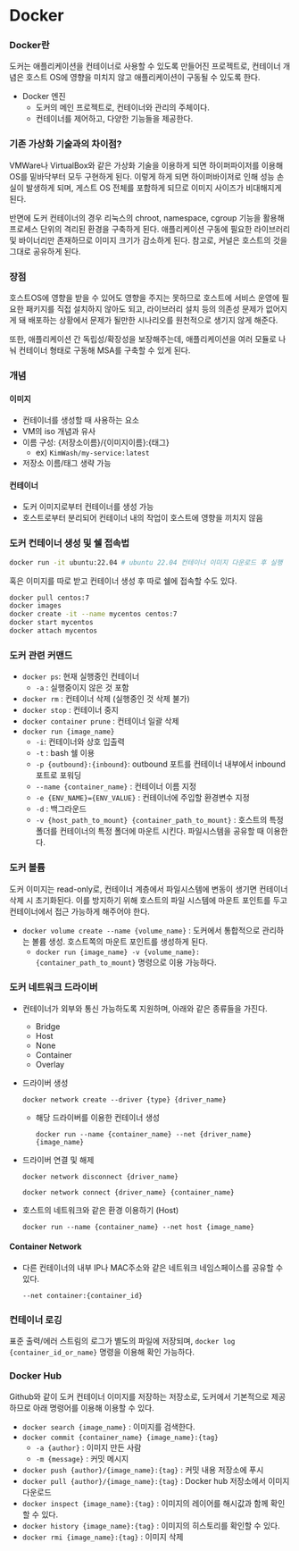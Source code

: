 # Docker

### Docker란

도커는 애플리케이션을 컨테이너로 사용할 수 있도록 만들어진 프로젝트로, 컨테이너 개념은 호스트 OS에 영향을 미치지 않고 애플리케이션이 구동될 수 있도록 한다.

* Docker 엔진
  * 도커의 메인 프로젝트로, 컨테이너와 관리의 주체이다.
  * 컨테이너를 제어하고, 다양한 기능들을 제공한다.

### 기존 가상화 기술과의 차이점?

VMWare나 VirtualBox와 같은 가상화 기술을 이용하게 되면 하이퍼파이저를 이용해  OS를  밑바닥부터 모두 구현하게 된다. 이렇게 하게 되면 하이퍼바이저로 인해 성능 손실이 발생하게 되며, 게스트 OS 전체를 포함하게 되므로 이미지 사이즈가 비대해지게 된다.

반면에 도커 컨테이너의 경우 리눅스의 chroot, namespace, cgroup 기능을 활용해 프로세스 단위의 격리된 환경을 구축하게 된다. 애플리케이션 구동에 필요한 라이브러리 및 바이너리만 존재하므로 이미지 크기가 감소하게 된다. 참고로, 커널은 호스트의 것을 그대로 공유하게 된다.

### 장점

호스트OS에 영향을 받을 수 있어도 영향을 주지는 못하므로 호스트에 서비스 운영에 필요한 패키지를 직접 설치하지 않아도 되고, 라이브러리 설치 등의 의존성 문제가 없어지게 돼 배포하는 상황에서 문제가 될만한 시나리오를 원천적으로 생기지 않게 해준다.

또한, 애플리케이션 간 독립성/확장성을 보장해주는데, 애플리케이션을 여러 모듈로 나눠 컨테이너 형태로 구동해 MSA를 구축할 수 있게 된다.

### 개념

#### 이미지

* 컨테이너를 생성할 때 사용하는 요소
* VM의 iso 개념과 유사
* 이름 구성: {저장소이름}/{이미지이름}:{태그}
  * ex) `KimWash/my-service:latest`
* 저장소 이름/태그 생략 가능

#### 컨테이너

* 도커 이미지로부터 컨테이너를 생성 가능
* 호스트로부터 분리되어 컨테이너 내의 작업이 호스트에 영향을 끼치지 않음

### 도커 컨테이너 생성 및 쉘 접속법

```bash
docker run -it ubuntu:22.04 # ubuntu 22.04 컨테이너 이미지 다운로드 후 실행
```

혹은 이미지를 따로 받고 컨테이너 생성 후 따로 쉘에 접속할 수도 있다.

```bash
docker pull centos:7
docker images
docker create -it --name mycentos centos:7
docker start mycentos
docker attach mycentos
```

### 도커 관련 커맨드

* `docker ps`: 현재 실행중인 컨테이너
  * `-a` : 실행중이지 않은 것 포함
* `docker rm` : 컨테이너 삭제 (실행중인 것 삭제 불가)
* `docker stop` : 컨테이너 중지
* `docker container prune` : 컨테이너 일괄 삭제
* `docker run {image_name}`
  * `-i`:  컨테이너와 상호 입출력
  * `-t` : bash 쉘 이용&#x20;
  * `-p {outbound}:{inbound}`: outbound 포트를 컨테이너 내부에서 inbound 포트로 포워딩
  * `--name {container_name}` : 컨테이너 이름 지정
  * `-e {ENV_NAME}={ENV_VALUE}` : 컨테이너에 주입할 환경변수 지정&#x20;
  * `-d` : 백그라운드
  * `-v {host_path_to_mount} {container_path_to_mount}` : 호스트의 특정 폴더를 컨테이너의 특정 폴더에 마운트 시킨다. 파일시스템을 공유할 때 이용한다.

### 도커 볼륨

도커 이미지는 read-only로, 컨테이너 계층에서 파일시스템에 변동이 생기면 컨테이너 삭제 시 초기화된다. 이를 방지하기 위해 호스트의 파일 시스템에 마운트 포인트를 두고 컨테이너에서 접근 가능하게 해주어야 한다.

* `docker volume create --name {volume_name}` : 도커에서 통합적으로 관리하는 볼륨 생성. 호스트쪽의 마운트 포인트를 생성하게 된다.
  * `docker run {image_name} -v {volume_name}:{container_path_to_mount}` 명령으로 이용 가능하다.&#x20;

### 도커 네트워크 드라이버

* 컨테이너가 외부와 통신 가능하도록 지원하며, 아래와 같은 종류들을 가진다.
  * Bridge
  * Host
  * None
  * Container
  * Overlay
*   드라이버 생성

    `docker network create --driver {type} {driver_name}`

    *   해당 드라이버를 이용한 컨테이너 생성

        `docker run --name {container_name} --net {driver_name} {image_name}`
*   드라이버 연결 및 해제

    `docker network disconnect {driver_name}`

    `docker network connect {driver_name} {container_name}`
*   호스트의 네트워크와 같은 환경 이용하기 (Host)

    `docker run --name {container_name} --net host {image_name}`

#### Container Network

*   다른 컨테이너의 내부 IP나 MAC주소와 같은 네트워크 네임스페이스를 공유할 수 있다.

    `--net container:{container_id}`

### 컨테이너 로깅

표준 출력/에러 스트림의 로그가 별도의 파일에 저장되며, `docker log {container_id_or_name}` 명령을 이용해 확인 가능하다.

### Docker Hub

Github와 같이 도커 컨테이너 이미지를 저장하는 저장소로, 도커에서 기본적으로 제공하므로 아래 명령어를 이용해 이용할 수 있다.

* &#x20;`docker search {image_name}` : 이미지를 검색한다.
* `docker commit {container_name} {image_name}:{tag}`
  * `-a {author}` : 이미지 만든 사람
  * `-m {message}` : 커밋 메시지
* `docker push {author}/{image_name}:{tag}` : 커밋 내용 저장소에 푸시
* `docker pull {author}/{image_name}:{tag}` : Docker hub 저장소에서 이미지 다운로드
* `docker inspect {image_name}:{tag}` : 이미지의 레이어를 해시값과 함께 확인할 수 있다.
* `docker history {image_name}:{tag}` : 이미지의 히스토리를 확인할 수 있다.
* `docker rmi {image_name}:{tag}` : 이미지 삭제
